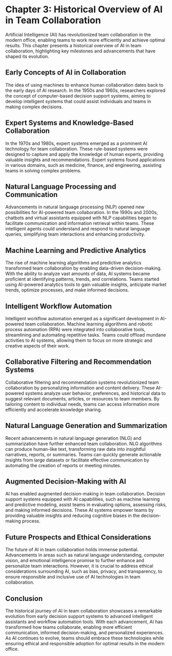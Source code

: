 Chapter 3: Historical Overview of AI in Team Collaboration
==========================================================

Artificial Intelligence (AI) has revolutionized team collaboration in the modern office, enabling teams to work more efficiently and achieve optimal results. This chapter presents a historical overview of AI in team collaboration, highlighting key milestones and advancements that have shaped its evolution.

Early Concepts of AI in Collaboration
-------------------------------------

The idea of using machines to enhance human collaboration dates back to the early days of AI research. In the 1950s and 1960s, researchers explored the concept of computer-based decision support systems, aiming to develop intelligent systems that could assist individuals and teams in making complex decisions.

Expert Systems and Knowledge-Based Collaboration
------------------------------------------------

In the 1970s and 1980s, expert systems emerged as a prominent AI technology for team collaboration. These rule-based systems were designed to capture and apply the knowledge of human experts, providing valuable insights and recommendations. Expert systems found applications in various domains, such as medicine, finance, and engineering, assisting teams in solving complex problems.

Natural Language Processing and Communication
---------------------------------------------

Advancements in natural language processing (NLP) opened new possibilities for AI-powered team collaboration. In the 1990s and 2000s, chatbots and virtual assistants equipped with NLP capabilities began to facilitate communication and information retrieval within teams. These intelligent agents could understand and respond to natural language queries, simplifying team interactions and enhancing productivity.

Machine Learning and Predictive Analytics
-----------------------------------------

The rise of machine learning algorithms and predictive analytics transformed team collaboration by enabling data-driven decision-making. With the ability to analyze vast amounts of data, AI systems became proficient at identifying patterns, trends, and correlations. Teams started using AI-powered analytics tools to gain valuable insights, anticipate market trends, optimize processes, and make informed decisions.

Intelligent Workflow Automation
-------------------------------

Intelligent workflow automation emerged as a significant development in AI-powered team collaboration. Machine learning algorithms and robotic process automation (RPA) were integrated into collaborative tools, streamlining and automating repetitive tasks. Teams could offload mundane activities to AI systems, allowing them to focus on more strategic and creative aspects of their work.

Collaborative Filtering and Recommendation Systems
--------------------------------------------------

Collaborative filtering and recommendation systems revolutionized team collaboration by personalizing information and content delivery. These AI-powered systems analyze user behavior, preferences, and historical data to suggest relevant documents, articles, or resources to team members. By tailoring content to individual needs, teams can access information more efficiently and accelerate knowledge sharing.

Natural Language Generation and Summarization
---------------------------------------------

Recent advancements in natural language generation (NLG) and summarization have further enhanced team collaboration. NLG algorithms can produce human-like text, transforming raw data into insightful narratives, reports, or summaries. Teams can quickly generate actionable insights from large datasets or facilitate effective communication by automating the creation of reports or meeting minutes.

Augmented Decision-Making with AI
---------------------------------

AI has enabled augmented decision-making in team collaboration. Decision support systems equipped with AI capabilities, such as machine learning and predictive modeling, assist teams in evaluating options, assessing risks, and making informed decisions. These AI systems empower teams by providing valuable insights and reducing cognitive biases in the decision-making process.

Future Prospects and Ethical Considerations
-------------------------------------------

The future of AI in team collaboration holds immense potential. Advancements in areas such as natural language understanding, computer vision, and emotional intelligence promise to further enhance and personalize team interactions. However, it is crucial to address ethical considerations surrounding AI, such as bias, privacy, and transparency, to ensure responsible and inclusive use of AI technologies in team collaboration.

Conclusion
----------

The historical journey of AI in team collaboration showcases a remarkable evolution from early decision support systems to advanced intelligent assistants and workflow automation tools. With each advancement, AI has transformed how teams collaborate, enabling more efficient communication, informed decision-making, and personalized experiences. As AI continues to evolve, teams should embrace these technologies while ensuring ethical and responsible adoption for optimal results in the modern office.
